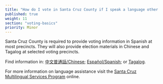 ```yaml
---
title: "How do I vote in Santa Cruz County if I speak a language other than English?"
published: true
weight: 11
section: "voting-basics"
priority: Minor
---
```


Santa Cruz County is required to provide voting information in Spanish at most precincts. They will also provide election materials in Chinese and Tagalog at selected voting precincts.  

Find information in: [中文普通話/Chinese](http://votescount.com/Portals/16/pdfs/chinese.pdf);  [Español/Spanish](http://votescount.com/Portals/16/pdfs/spanish.pdf); or [Tagalog](http://votescount.com/Portals/16/pdfs/tagalog.pdf).  

For more information on language assistance visit the [Santa Cruz Multilingual Services Program](http://votescount.com/Home/Multilingualservicesprogram.aspx) online.  
